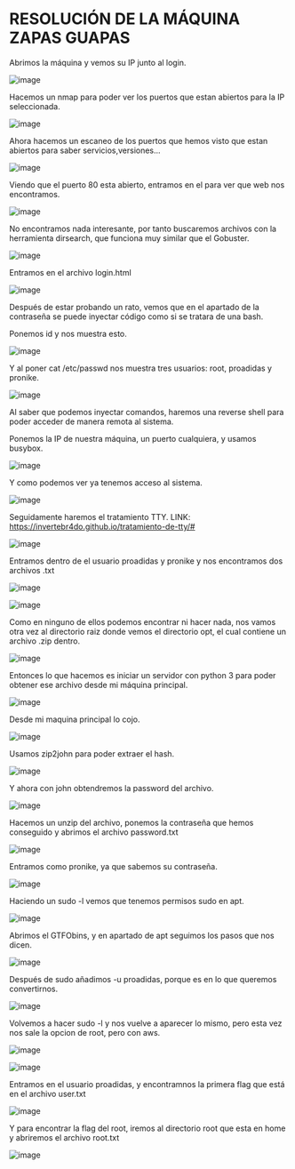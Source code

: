 # RESOLUCIÓN DE LA MÁQUINA ZAPAS GUAPAS

Abrimos la máquina y vemos su IP junto al login.

![image](https://github.com/user-attachments/assets/3195eae5-4543-41f2-83df-260f36316d87)

Hacemos un nmap para poder ver los puertos que estan abiertos para la IP seleccionada.

![image](https://github.com/user-attachments/assets/14b3e50c-49ee-4778-89f0-e6efbe7536d8)

Ahora hacemos un escaneo de los puertos que hemos visto que estan abiertos para saber servicios,versiones...

![image](https://github.com/user-attachments/assets/8fe042c5-8a22-4a0e-8ef2-7a88a7ac1f15)

Viendo que el puerto 80 esta abierto, entramos en el para ver que web nos encontramos.

![image](https://github.com/user-attachments/assets/b259d7e9-be2f-4905-b8dc-3973dcef9b25)

No encontramos nada interesante, por tanto buscaremos archivos con la herramienta dirsearch, que funciona muy similar que el Gobuster.

![image](https://github.com/user-attachments/assets/a945fc39-68ee-40a0-9a2c-71f085e8368c)

Entramos en el archivo login.html

![image](https://github.com/user-attachments/assets/bbdd6248-1a6e-46db-a2d1-1204d1ecf672)

Después de estar probando un rato, vemos que en el apartado de la contraseña se puede inyectar código como si se tratara de una bash.

Ponemos id y nos muestra esto.

![image](https://github.com/user-attachments/assets/d70f7d8f-7e72-4cca-b3d0-1b41273fa23f)

Y al poner cat /etc/passwd nos muestra tres usuarios: root, proadidas y pronike.

![image](https://github.com/user-attachments/assets/343e83b4-047b-425d-af9f-904db4b0ff4f)

Al saber que podemos inyectar comandos, haremos una reverse shell para poder acceder de manera remota al sistema.

Ponemos la IP de nuestra máquina, un puerto cualquiera, y usamos busybox.

![image](https://github.com/user-attachments/assets/f3c7e2e7-c78e-4ca8-b896-d9b38ca3cec1)

Y como podemos ver ya tenemos acceso al sistema.

![image](https://github.com/user-attachments/assets/070e10a8-4b14-4422-989f-ff88ae54ee8c)

Seguidamente haremos el tratamiento TTY.
LINK: https://invertebr4do.github.io/tratamiento-de-tty/#

![image](https://github.com/user-attachments/assets/6e8fda56-e18e-4d44-baab-cc8dfb1b1a04)

Entramos dentro de el usuario proadidas y pronike y nos encontramos dos archivos .txt

![image](https://github.com/user-attachments/assets/b9b8a12a-7829-4867-bf79-b75caf8e198a)

![image](https://github.com/user-attachments/assets/46e6183d-d0c5-4677-8d67-2835096af57c)

Como en ninguno de ellos podemos encontrar ni hacer nada, nos vamos otra vez al directorio raiz donde vemos el directorio opt, el cual contiene un archivo .zip dentro.

![image](https://github.com/user-attachments/assets/04e0ff30-53f9-4866-9d65-d8bffaad4109)

Entonces lo que hacemos es iniciar un servidor con python 3 para poder obtener ese archivo desde mi máquina principal.

![image](https://github.com/user-attachments/assets/d906979f-5abb-42a9-b6a0-339ad98d349d)

Desde mi maquina principal lo cojo.

![image](https://github.com/user-attachments/assets/f4ef1865-98ee-483b-a2ce-d1218e2e00c8)

Usamos zip2john para poder extraer el hash.

![image](https://github.com/user-attachments/assets/66d59cdd-d1c3-4aec-bafa-f9d0493de425)

Y ahora con john obtendremos la password del archivo.

![image](https://github.com/user-attachments/assets/394a16dd-5777-4742-bafb-39779ea3323f)

Hacemos un unzip del archivo, ponemos la contraseña que hemos conseguido y abrimos el archivo password.txt

![image](https://github.com/user-attachments/assets/5969d658-7871-439f-a016-b31cebc1f16b)

Entramos como pronike, ya que sabemos su contraseña.

![image](https://github.com/user-attachments/assets/c8b08076-0a45-4e8b-9825-1bcea4ff7c79)

Haciendo un sudo -l vemos que tenemos permisos sudo en apt.

![image](https://github.com/user-attachments/assets/11d4b52b-530e-4985-bbc9-50149f54b2f3)

Abrimos el GTFObins, y en apartado de apt seguimos los pasos que nos dicen.

![image](https://github.com/user-attachments/assets/5200afcf-bc85-4d9f-9e88-f771f2d440f3)

Después de sudo añadimos -u proadidas, porque es en lo que queremos convertirnos.

![image](https://github.com/user-attachments/assets/85af6dca-0aa2-418d-829d-6b54a00d53f4)

Volvemos a hacer sudo -l y nos vuelve a aparecer lo mismo, pero esta vez nos sale la opcion de root, pero con aws.

![image](https://github.com/user-attachments/assets/38ceffac-0486-45e9-baaf-060c56abea18)

![image](https://github.com/user-attachments/assets/5a911314-9bfc-4b51-8198-fb977ec912a9)

Entramos en el usuario proadidas, y encontramnos la primera flag que está en el archivo user.txt

![image](https://github.com/user-attachments/assets/86a7401e-7994-4bee-9261-c833f5b9a429)

Y para encontrar la flag del root, iremos al directorio root que esta en home y abriremos el archivo root.txt

![image](https://github.com/user-attachments/assets/4a4b163c-00cc-40cf-968a-071acbd097ad)


















